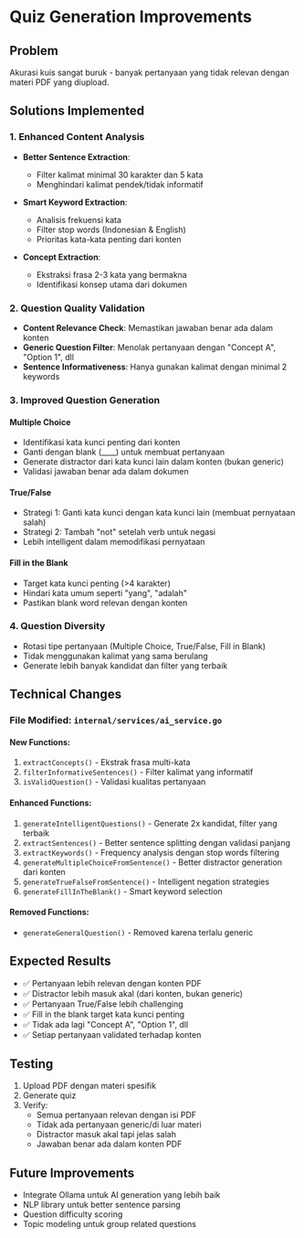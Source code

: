 # Quiz Generation Improvements

## Problem
Akurasi kuis sangat buruk - banyak pertanyaan yang tidak relevan dengan materi PDF yang diupload.

## Solutions Implemented

### 1. Enhanced Content Analysis
- **Better Sentence Extraction**: 
  - Filter kalimat minimal 30 karakter dan 5 kata
  - Menghindari kalimat pendek/tidak informatif
  
- **Smart Keyword Extraction**:
  - Analisis frekuensi kata
  - Filter stop words (Indonesian & English)
  - Prioritas kata-kata penting dari konten
  
- **Concept Extraction**:
  - Ekstraksi frasa 2-3 kata yang bermakna
  - Identifikasi konsep utama dari dokumen

### 2. Question Quality Validation
- **Content Relevance Check**: Memastikan jawaban benar ada dalam konten
- **Generic Question Filter**: Menolak pertanyaan dengan "Concept A", "Option 1", dll
- **Sentence Informativeness**: Hanya gunakan kalimat dengan minimal 2 keywords

### 3. Improved Question Generation

#### Multiple Choice
- Identifikasi kata kunci penting dari konten
- Ganti dengan blank (____) untuk membuat pertanyaan
- Generate distractor dari kata kunci lain dalam konten (bukan generic)
- Validasi jawaban benar ada dalam dokumen

#### True/False
- Strategi 1: Ganti kata kunci dengan kata kunci lain (membuat pernyataan salah)
- Strategi 2: Tambah "not" setelah verb untuk negasi
- Lebih intelligent dalam memodifikasi pernyataan

#### Fill in the Blank
- Target kata kunci penting (>4 karakter)
- Hindari kata umum seperti "yang", "adalah"
- Pastikan blank word relevan dengan konten

### 4. Question Diversity
- Rotasi tipe pertanyaan (Multiple Choice, True/False, Fill in Blank)
- Tidak menggunakan kalimat yang sama berulang
- Generate lebih banyak kandidat dan filter yang terbaik

## Technical Changes

### File Modified: `internal/services/ai_service.go`

#### New Functions:
1. `extractConcepts()` - Ekstrak frasa multi-kata
2. `filterInformativeSentences()` - Filter kalimat yang informatif
3. `isValidQuestion()` - Validasi kualitas pertanyaan

#### Enhanced Functions:
1. `generateIntelligentQuestions()` - Generate 2x kandidat, filter yang terbaik
2. `extractSentences()` - Better sentence splitting dengan validasi panjang
3. `extractKeywords()` - Frequency analysis dengan stop words filtering
4. `generateMultipleChoiceFromSentence()` - Better distractor generation dari konten
5. `generateTrueFalseFromSentence()` - Intelligent negation strategies
6. `generateFillInTheBlank()` - Smart keyword selection

#### Removed Functions:
- `generateGeneralQuestion()` - Removed karena terlalu generic

## Expected Results
- ✅ Pertanyaan lebih relevan dengan konten PDF
- ✅ Distractor lebih masuk akal (dari konten, bukan generic)
- ✅ Pertanyaan True/False lebih challenging
- ✅ Fill in the blank target kata kunci penting
- ✅ Tidak ada lagi "Concept A", "Option 1", dll
- ✅ Setiap pertanyaan validated terhadap konten

## Testing
1. Upload PDF dengan materi spesifik
2. Generate quiz
3. Verify:
   - Semua pertanyaan relevan dengan isi PDF
   - Tidak ada pertanyaan generic/di luar materi
   - Distractor masuk akal tapi jelas salah
   - Jawaban benar ada dalam konten PDF

## Future Improvements
- Integrate Ollama untuk AI generation yang lebih baik
- NLP library untuk better sentence parsing
- Question difficulty scoring
- Topic modeling untuk group related questions

